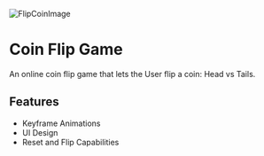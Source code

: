 ![FlipCoinImage](https://github.com/user-attachments/assets/609e39ed-533d-41ef-be52-9426f2852b02)

# Coin Flip Game
An online coin flip game that lets the User flip a coin: Head vs Tails.

## Features
- Keyframe Animations
- UI Design
- Reset and Flip Capabilities
